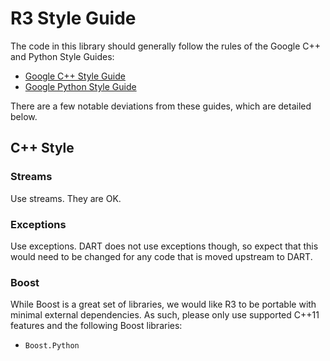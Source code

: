 # R3 Style Guide #

The code in this library should generally follow the rules of the Google C++ and Python Style Guides:

* [Google C++ Style Guide](https://google-styleguide.googlecode.com/svn/trunk/cppguide.html)
* [Google Python Style Guide](https://google-styleguide.googlecode.com/svn/trunk/pyguide.html)

There are a few notable deviations from these guides, which are detailed below.

## C++ Style ##

### Streams ###
Use streams.  They are OK.

### Exceptions ###
Use exceptions.  DART does not use exceptions though, so expect that this would need to be changed for any code that is moved upstream to DART.

### Boost ###
While Boost is a great set of libraries, we would like R3 to be portable with minimal external dependencies.  As such, please only use supported C++11 features and the following Boost libraries:

* `Boost.Python`
